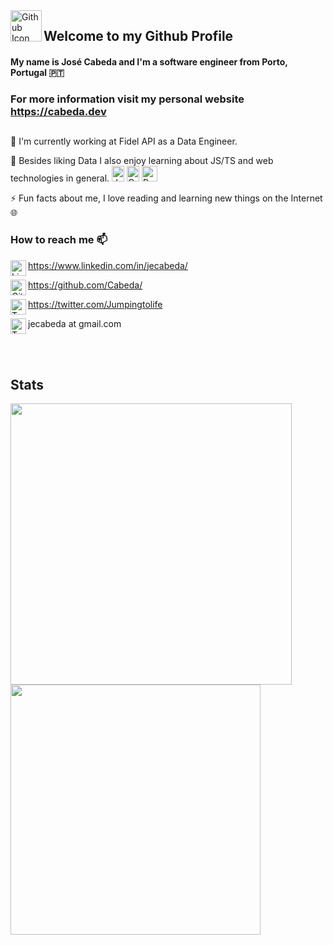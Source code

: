 <img align="left" width="50" height="50" src="https://github.githubassets.com/images/modules/logos_page/GitHub-Mark.png" alt="Github Icon">

## Welcome to my Github Profile

#### My **name** is José Cabeda and I'm a software engineer from Porto, Portugal 🇵🇹

### For more information visit my personal website https://cabeda.dev

##

🏢 I'm currently working at Fidel API as a Data Engineer.

🌱 Besides liking Data I also enjoy learning about JS/TS and web technologies in general.
<img width="20" height="25" src="https://e7.pngegg.com/pngimages/780/695/png-clipart-javascript-comment-html-logo-international-conference-on-missions-node-js-icon-angle-text.png" alt="JS Icon">
<img width="20" height="25" src="https://img2.pngio.com/download-icon-css-3-svg-eps-png-psd-ai-logo-vector-color-free-el-css-logo-png-1141_1600.png" alt="CSS Icon">
<img width="25" height="25" src="https://upload.wikimedia.org/wikipedia/commons/thumb/a/a7/React-icon.svg/1200px-React-icon.svg.png" alt="React Icon">

⚡ Fun facts about me, I love reading and learning new things on the Internet 🌐

### How to reach me 📫

<img align="left" width="25" height="25" src="https://www.vectorico.com/wp-content/uploads/2018/02/LinkedIn-Icon-squircle.png" alt="Linkedin Icon"> https://www.linkedin.com/in/jecabeda/

<img align="left" width="25" height="25" src="https://github.githubassets.com/images/modules/logos_page/GitHub-Mark.png" alt="Github Icon"> https://github.com/Cabeda/

<img align="left" width="25" height="25" src="https://image.similarpng.com/very-thumbnail/2020/06/Logo-Twitter-icon-transparent-PNG.png" alt="Twitter Icon"> https://twitter.com/Jumpingtolife

<img align="left" width="25" height="25" src="https://cdn4.iconfinder.com/data/icons/free-colorful-icons/360/gmail.png" alt="Twitter Icon"> 
jecabeda at gmail.com

<br/></br>

## Stats

<a href="https://github.com/anuraghazra/github-readme-stats">
  <img align="center" width="450" src="https://github-readme-stats.vercel.app/api?username=cabeda&show_icons=true&count_private=true&theme=monokai" />
</a>

<a href="https://github.com/anuraghazra/github-readme-stats">
  <img align="center" width="400" src="https://github-readme-stats.vercel.app/api/top-langs/?username=cabeda&hide=HTML&theme=monokai&layout=compact" />
</a>
